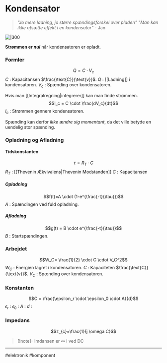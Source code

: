 # Kondensator
>*"Jo mere ladning, jo større spændingsforskel over pladen"*
>*"Man kan ikke afsætte effekt i en kondensator"*
> \- Jan

![|300](https://external-content.duckduckgo.com/iu/?u=https%3A%2F%2Felectronicspost.com%2Fwp-content%2Fuploads%2F2015%2F10%2Fcapacitor-symbol.png&f=1&nofb=1&ipt=3ecf5c6913650a85a1c4dbe45bfe9c8972627df71462fa6f22fa98a408a28037&ipo=images)

**Strømmen er *nul*** når kondensatoren er opladt.

### Formler
$$Q=C \cdot V_c$$
$C$ : Kapacitansen $\frac{\text{C}}{\text{v}}$.
$Q$ : [[Ladning]] i kondensatoren.
$V_c$ : Spænding over kondensatoren. 

Hvis man [[Integralregning|integrerer]] kan man finde strømmen.
$$I_c = C \cdot \frac{dV_c}{dt}$$
$I_c$ : Strømmen gennem kondensatoren.

Spænding kan derfor *ikke ændre sig momentant*, da det ville betyde en uendelig stor spænding. 

### Opladning og Afladning

#### Tidskonstanten
$$\tau = R_T \cdot C$$
$R_T$ : [[Thevenin Ækvivalens|Thevenin Modstanden]]
$C$ : Kapacitansen 

##### Opladning
$$f(t)=A \cdot (1-e^{\frac{-t}{\tau}})$$
$A$ : Spændingen ved fuld opladning.

##### Afladning 
$$g(t) = B \cdot e^{\frac{-t}{\tau}}$$
$B$ : Startspændingen.

### Arbejdet
$$W_C= \frac{1}{2} \cdot C \cdot V_C^2$$
$W_C$ : Energien lagret i kondensatoren.
$C$ : Kapaciteten $\frac{\text{C}}{\text{v}}$.
$V_C$ : Spænding over kondensatoren. 

### Konstanten

$$C = \frac{\epsilon_r \cdot \epsilon_0 \cdot A}{d}$$
$\epsilon_r$ :
$\epsilon_0$ :
$A$ :
$d$ :

### Impedans
$$z_{c}=\frac{1}{j \omega C}$$

>[!note]- Imdansen er $\infty$ i ved DC
>$$$$


---
#elektronik #komponent
